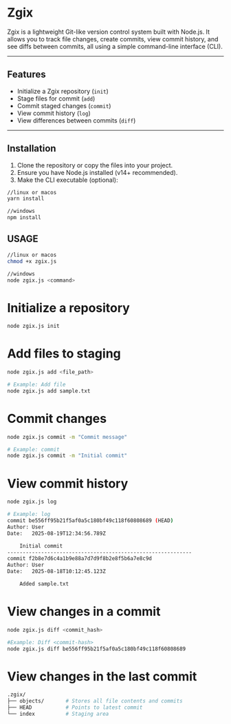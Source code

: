 # Zgix

Zgix is a lightweight Git-like version control system built with Node.js. It allows you to track file changes, create commits, view commit history, and see diffs between commits, all using a simple command-line interface (CLI).

---

## Features

- Initialize a Zgix repository (`init`)
- Stage files for commit (`add`)
- Commit staged changes (`commit`)
- View commit history (`log`)
- View differences between commits (`diff`)

---

## Installation

1. Clone the repository or copy the files into your project.
2. Ensure you have Node.js installed (v14+ recommended).
3. Make the CLI executable (optional):

```bash
//linux or macos
yarn install

//windows
npm install
```

## USAGE

```bash
//linux or macos
chmod +x zgix.js

//windows
node zgix.js <command>
```

# Initialize a repository
```bash
node zgix.js init
```

# Add files to staging
```bash
node zgix.js add <file_path>

# Example: Add file
node zgix.js add sample.txt
```

# Commit changes
```bash
node zgix.js commit -m "Commit message"

# Example: commit
node zgix.js commit -m "Initial commit"
```
# View commit history
```bash
node zgix.js log

# Example: log
commit be556ff95b21f5af0a5c180bf49c118f60808689 (HEAD)
Author: User
Date:   2025-08-19T12:34:56.789Z

    Initial commit
------------------------------------------------------------
commit f2b8e7d6c4a1b9e88a7d7d9f8b2e8f5b6a7e8c9d
Author: User
Date:   2025-08-18T10:12:45.123Z

    Added sample.txt
```
# View changes in a commit
```bash
node zgix.js diff <commit_hash>

#Example: Diff <commit-hash>
node zgix.js diff be556ff95b21f5af0a5c180bf49c118f60808689
```

# View changes in the last commit
```bash
.zgix/
├── objects/       # Stores all file contents and commits
├── HEAD           # Points to latest commit
└── index          # Staging area
```

